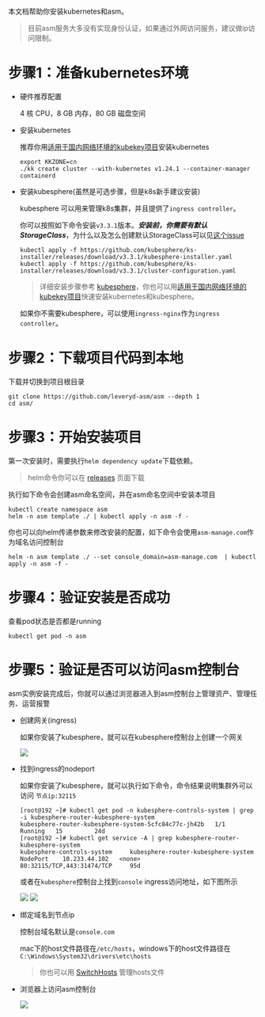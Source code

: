 #

本文档帮助你安装kubernetes和asm。

> 目前asm服务大多没有实现身份认证，如果通过外网访问服务，建议做ip访问限制。

# 步骤1：准备kubernetes环境
* 硬件推荐配置

  4 核 CPU，8 GB 内存，80 GB 磁盘空间

* 安装kubernetes

  推荐你用[适用于国内网络环境的kubekey项目](https://github.com/kubesphere/kubekey/)安装kubernetes

  ```
  export KKZONE=cn
  ./kk create cluster --with-kubernetes v1.24.1 --container-manager containerd
  ```

* 安装kubesphere(虽然是可选步骤，但是k8s新手建议安装)

  kubesphere 可以用来管理k8s集群，并且提供了`ingress controller`。

  你可以按照如下命令安装`v3.3.1`版本。***安装前，你需要有默认StorageClass***，为什么以及怎么创建默认StorageClass可以见[这个issue](https://github.com/leveryd-asm/asm/issues/38)
  ```
  kubectl apply -f https://github.com/kubesphere/ks-installer/releases/download/v3.3.1/kubesphere-installer.yaml
  kubectl apply -f https://github.com/kubesphere/ks-installer/releases/download/v3.3.1/cluster-configuration.yaml
  ```

  > 详细安装步骤参考 [kubesphere](https://kubesphere.io/zh/docs/v3.3/quick-start/minimal-kubesphere-on-k8s/)，你也可以用[适用于国内网络环境的kubekey项目](https://github.com/kubesphere/kubekey/)快速安装kubernetes和kubesphere。

  如果你不需要kubesphere，可以使用`ingress-nginx`作为`ingress controller`。

# 步骤2：下载项目代码到本地

下载并切换到项目根目录
```
git clone https://github.com/leveryd-asm/asm --depth 1
cd asm/
```

# 步骤3：开始安装项目

第一次安装时，需要执行`helm dependency update`下载依赖。

> helm命令你可以在 [releases](https://github.com/helm/helm/releases) 页面下载

执行如下命令会创建asm命名空间，并在asm命名空间中安装本项目
```
kubectl create namespace asm
helm -n asm template ./ | kubectl apply -n asm -f -
```

你也可以向helm传递参数来修改安装的配置，如下命令会使用`asm-manage.com`作为域名访问控制台
```
helm -n asm template ./ --set console_domain=asm-manage.com  | kubectl apply -n asm -f -
```

# 步骤4：验证安装是否成功

查看pod状态是否都是running
```
kubectl get pod -n asm
```

# 步骤5：验证是否可以访问asm控制台

asm实例安装完成后，你就可以通过浏览器进入到asm控制台上管理资产、管理任务、运营报警

* 创建网关(ingress)

  如果你安装了kubesphere，就可以在kubesphere控制台上创建一个网关

  ![](https://user-images.githubusercontent.com/1846319/226091298-d13f5e7e-6d61-4648-bcb3-fdec2da96e92.png)

* 找到ingress的nodeport

  如果你安装了kubesphere，就可以执行如下命令，命令结果说明集群外可以访问 `节点ip:32115`
  ```
  [root@192 ~]# kubectl get pod -n kubesphere-controls-system | grep -i kubesphere-router-kubesphere-system
  kubesphere-router-kubesphere-system-5cfc84c77c-jh42b   1/1     Running   15         24d
  [root@192 ~]# kubectl get service -A | grep kubesphere-router-kubesphere-system
  kubesphere-controls-system     kubesphere-router-kubesphere-system           NodePort    10.233.44.102   <none>        80:32115/TCP,443:31474/TCP     95d
  ```

  或者在`kubesphere`控制台上找到`console` ingress访问地址，如下图所示

  ![](https://user-images.githubusercontent.com/1846319/209645921-d845c719-4f31-4e88-ae7c-c4326019b90a.png)
  ![](https://user-images.githubusercontent.com/1846319/209645971-34b5443c-bcd3-46a2-84a8-fa2378cbc9df.png)


* 绑定域名到节点ip

  控制台域名默认是`console.com`

  mac下的host文件路径在`/etc/hosts`，windows下的host文件路径在`C:\Windows\System32\drivers\etc\hosts`

  > 你也可以用 [SwitchHosts](https://github.com/oldj/SwitchHosts) 管理hosts文件

* 浏览器上访问asm控制台

  ![](https://user-images.githubusercontent.com/1846319/225215933-1a8bec34-c07e-4ce2-8d88-ee805e72796a.png)
